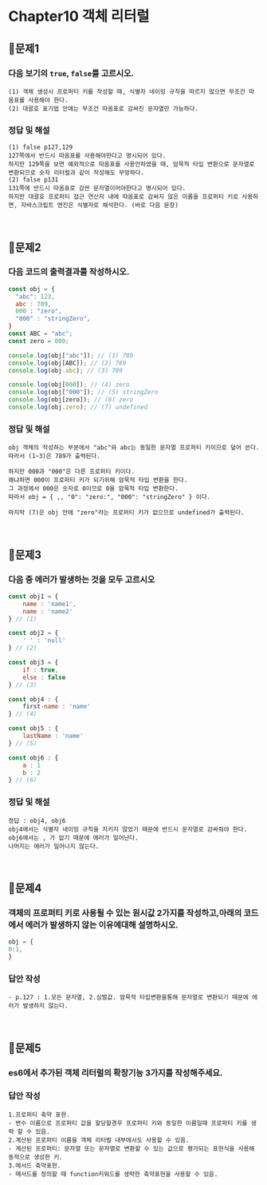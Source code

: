 # Chapter10 객체 리터럴
## 📌문제1
### 다음 보기의 `true`, `false`를 고르시오.
```
(1) 객체 생성시 프로퍼티 키를 작성할 때, 식별자 네이밍 규칙을 따르지 않으면 무조건 따옴표를 사용해야 한다.
(2) 대괄호 표기법 안에는 무조건 따옴표로 감싸진 문자열만 가능하다.
```
### 정답 및 해설
```
(1) false p127,129
127쪽에서 반드시 따옴표를 사용해야한다고 명시되어 있다.
하지만 129쪽을 보면 예외적으로 따옴표를 사용안하였을 때, 암묵적 타입 변환으로 문자열로 변환되므로 숫자 리터럴과 같이 작성해도 무방하다.
(2) false p131
131쪽에 반드시 따옴표로 감싼 문자열이어야한다고 명시되어 있다.
하지만 대괄호 프로퍼티 접근 연산자 내에 따옴표로 감싸지 않은 이름을 프로퍼티 키로 사용하면, 자바스크립트 엔진은 식별자로 해석한다. (바로 다음 문장)
```

<br>

## 📌문제2
### 다음 코드의 출력결과를 작성하시오.
```js
const obj = {
  "abc": 123,
  abc : 789,
  000 : "zero",
  "000" : "stringZero",
}
const ABC = "abc";
const zero = 000;

console.log(obj["abc"]); // (1) 789
console.log(obj[ABC]); // (2) 789
console.log(obj.abc); // (3) 789

console.log(obj[000]); // (4) zero
console.log(obj["000"]); // (5) stringZero
console.log(obj[zero]); // (6) zero
console.log(obj.zero); // (7) undefined
```
### 정답 및 해설
```
obj 객체의 작성하는 부분에서 "abc"와 abc는 동일한 문자열 프로퍼티 키이므로 덮어 쓴다.
따라서 (1~3)은 789가 출력된다.

하지만 000과 "000"은 다른 프로퍼티 키이다.
왜냐하면 000이 프로퍼티 키가 되기위해 암묵적 타입 변환을 한다.
그 과정에서 000은 숫자로 0이므로 0을 암묵적 타입 변환한다.
따라서 obj = { ,, "0": "zero:", "000": "stringZero" } 이다.

마지막 (7)은 obj 안에 "zero"라는 프로퍼티 키가 없으므로 undefined가 출력된다.
```

<br>

## 📌문제3
### 다음 중 에러가 발생하는 것을 모두 고르시오
```js
const obj1 = {
	name : 'name1',
	name : 'name2'
} // (1)

const obj2 = {
	' ' : 'null'
} // (2)

const obj3 = {
	if : true,
	else : false
} // (3)

const obj4 : {
	first-name : 'name'
} // (4)

const obj5 : {
	lastName : 'name'
} // (5)

const obj6 : {
	a : 1
	b : 2
} // (6)
```
### 정답 및 해설
```
정답 : obj4, obj6
obj4에서는 식별자 네이밍 규칙을 지키지 않았기 때문에 반드시 문자열로 감싸줘야 한다.
obj6에서는 , 가 없기 때문에 에러가 일어난다.
나머지는 에러가 일어나지 않는다.
```

<br>

## 📌문제4
### 객체의 프로퍼티 키로 사용될 수 있는 원시값 2가지를 작성하고,아래의 코드에서 에러가 발생하지 않는 이유에대해 설명하시오.
```js
obj = {
0:1,
}
```
### 답안 작성
```
- p.127 : 1.모든 문자열, 2.심벌값. 암묵적 타입변환을통해 문자열로 변환되기 때문에 에러가 발생하지 않는다.
```

<br>

## 📌문제5
### es6에서 추가된 객체 리터럴의 확장기능 3가지를 작성해주세요.
### 답안 작성
```
1.프로퍼티 축약 표현.
- 변수 이름으로 프로퍼티 값을 할당할경우 프로퍼티 키와 동일한 이름일때 프로퍼티 키를 생략 할 수 있음.
2.계산된 프로퍼티 이름을 객체 리터럴 내부에서도 사용할 수 있음.
- 계산된 프로퍼티: 문자열 또는 문자열로 변환할 수 있는 값으로 평가되는 표현식을 사용해 동적으로 생성한 키.
3.메서드 축약표현.
- 메서드를 정의할 때 function키워드를 생략한 축약표현을 사용할 수 있음.
```

<br>
